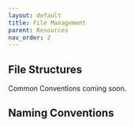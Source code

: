 ```yaml
---
layout: default
title: File Management 
parent: Resources
nav_order: 2
---
```



## File Structures

Common Conventions coming soon.

## Naming Conventions